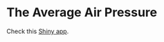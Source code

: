 # The Average Air Pressure 

Check this <a href="https://ewen.shinyapps.io/sample_pressure/">Shiny app</a>.

